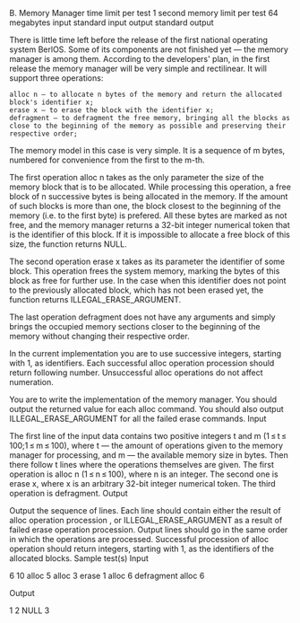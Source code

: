 
B. Memory Manager
time limit per test
1 second
memory limit per test
64 megabytes
input
standard input
output
standard output

There is little time left before the release of the first national operating system BerlOS. Some of its components are not finished yet — the memory manager is among them. According to the developers' plan, in the first release the memory manager will be very simple and rectilinear. It will support three operations:

    alloc n — to allocate n bytes of the memory and return the allocated block's identifier x;
    erase x — to erase the block with the identifier x;
    defragment — to defragment the free memory, bringing all the blocks as close to the beginning of the memory as possible and preserving their respective order; 

The memory model in this case is very simple. It is a sequence of m bytes, numbered for convenience from the first to the m-th.

The first operation alloc n takes as the only parameter the size of the memory block that is to be allocated. While processing this operation, a free block of n successive bytes is being allocated in the memory. If the amount of such blocks is more than one, the block closest to the beginning of the memory (i.e. to the first byte) is prefered. All these bytes are marked as not free, and the memory manager returns a 32-bit integer numerical token that is the identifier of this block. If it is impossible to allocate a free block of this size, the function returns NULL.

The second operation erase x takes as its parameter the identifier of some block. This operation frees the system memory, marking the bytes of this block as free for further use. In the case when this identifier does not point to the previously allocated block, which has not been erased yet, the function returns ILLEGAL_ERASE_ARGUMENT.

The last operation defragment does not have any arguments and simply brings the occupied memory sections closer to the beginning of the memory without changing their respective order.

In the current implementation you are to use successive integers, starting with 1, as identifiers. Each successful alloc operation procession should return following number. Unsuccessful alloc operations do not affect numeration.

You are to write the implementation of the memory manager. You should output the returned value for each alloc command. You should also output ILLEGAL_ERASE_ARGUMENT for all the failed erase commands.
Input

The first line of the input data contains two positive integers t and m (1 ≤ t ≤ 100;1 ≤ m ≤ 100), where t — the amount of operations given to the memory manager for processing, and m — the available memory size in bytes. Then there follow t lines where the operations themselves are given. The first operation is alloc n (1 ≤ n ≤ 100), where n is an integer. The second one is erase x, where x is an arbitrary 32-bit integer numerical token. The third operation is defragment.
Output

Output the sequence of lines. Each line should contain either the result of alloc operation procession , or ILLEGAL_ERASE_ARGUMENT as a result of failed erase operation procession. Output lines should go in the same order in which the operations are processed. Successful procession of alloc operation should return integers, starting with 1, as the identifiers of the allocated blocks.
Sample test(s)
Input

6 10
alloc 5
alloc 3
erase 1
alloc 6
defragment
alloc 6

Output

1
2
NULL
3


